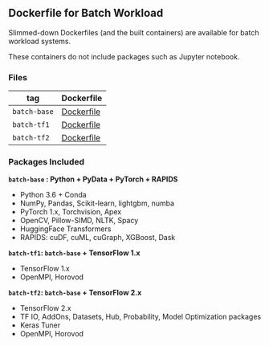 ## Dockerfile for Batch Workload

Slimmed-down Dockerfiles (and the built containers) are available for batch workload systems.

These containers do not include packages such as Jupyter notebook.

### Files

| tag        | Dockerfile |
| ---------- | ---------- |
| `batch-base` | [Dockerfile](https://github.com/NVAITC/ai-lab/blob/master/src/base-batch.Dockerfile) |
| `batch-tf1` | [Dockerfile](https://github.com/NVAITC/ai-lab/blob/master/src/batch-tf1.Dockerfile) |
| `batch-tf2` | [Dockerfile](https://github.com/NVAITC/ai-lab/blob/master/src/batch-tf2.Dockerfile) |

### Packages Included

**`batch-base` : Python + PyData + PyTorch + RAPIDS**

* Python 3.6 + Conda
* NumPy, Pandas, Scikit-learn, lightgbm, numba
* PyTorch 1.x, Torchvision, Apex
* OpenCV, Pillow-SIMD, NLTK, Spacy
* HuggingFace Transformers
* RAPIDS: cuDF, cuML, cuGraph, XGBoost, Dask

**`batch-tf1`: `batch-base` + TensorFlow 1.x**

* TensorFlow 1.x
* OpenMPI, Horovod

**`batch-tf2`: `batch-base` + TensorFlow 2.x**

* TensorFlow 2.x
* TF IO, AddOns, Datasets, Hub, Probability, Model Optimization packages
* Keras Tuner
* OpenMPI, Horovod
